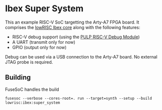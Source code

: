 # Ibex Super System

This an example RISC-V SoC targetting the Arty-A7 FPGA board. It comprises the
[lowRISC Ibex core](https://www.github.com/lowrisc/ibex) along with the
following features:

* RISC-V debug support (using the [PULP RISC-V Debug Module](https://github.com/pulp-platform/riscv-dbg))
* A UART (transmit only for now)
* GPIO (output only for now)

Debug can be used via a USB connection to the Arty-A7 board. No external JTAG
probe is required.

## Building

FuseSoC handles the build

```
fusesoc --verbose --cores-root=. run --target=synth --setup --build lowrisc:ibex:super_system
```
